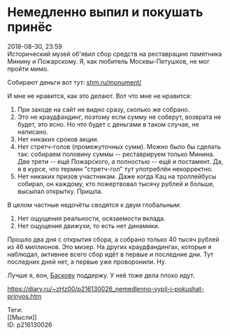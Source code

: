 Немедленно выпил и покушать принёс
===================================

   
 2018-08-30, 23:59   
  Исторический музей об'явил сбор средств на реставрацию памятника Минину и Пожарскому. Я, как любитель Москвы-Петушков, не мог пройти мимо.   
   
 Собирают деньги вот тут:  [shm.ru/monument/](https://shm.ru/monument/)    
   
 И мне не нравится, как это делают. Вот что мне не нравится:   
 1. При заходе на сайт не видно сразу, сколько же собрано.   
 2. Это не краудфандинг, поэтому если сумму не соберут, возврата не будет, это ясно. Но что будет с деньгами в таком случае, не написано.   
 3. Нет никаких сроков акции.   
 4. Нет стретч-голов (промежуточных сумм). Можно было бы сделать так: собираем половину суммы -- реставрируем только Минина. Две трети -- ещё Пожарского, а полностью -- ещё и постамент.  Да, я в курсе, что термин "стретч-гол" тут употреблён некорректно.    
 5. Нет никаких призов участникам. Даже когда Кац на троллейбусы собирал, он каждому, кто пожертвовал тысячу рублей и больше, высылал открытку. Пришла.   
   
 В целом частные недочёты сводятся к двум глобальным:   
 1. Нет ощущения реальности, осязаемости вклада.   
 2. Нет ощущения движухи, то есть нет динамики.   
   
 Прошло два дня с открытия сбора, а собрано только 40 тысяч рублей из 46 миллионов. Это мизер. На других краудфандингах, которые я наблюдал, активнее всего сбор идёт в первые и последние дни. Тут последних дней нет, а первые уже проворонили. Ну.   
   
 Лучше я, вон,  [Баскову](https://planeta.ru/campaigns/hamlet)  поддержу. У неё тоже дела плохо идут.   
    
 <https://diary.ru/~zHz00/p216130026_nemedlenno-vypil-i-pokushat-prinyos.htm>   
   
 Теги:   
 [[Мысли]]   
 ID: p216130026